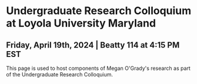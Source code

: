 # Undergraduate Research Colloquium at Loyola University Maryland
## Friday, April 19th, 2024 | Beatty 114 at 4:15 PM EST

This page is used to host components of Megan O'Grady's research as part of the Undergraduate Research Colloquium.
